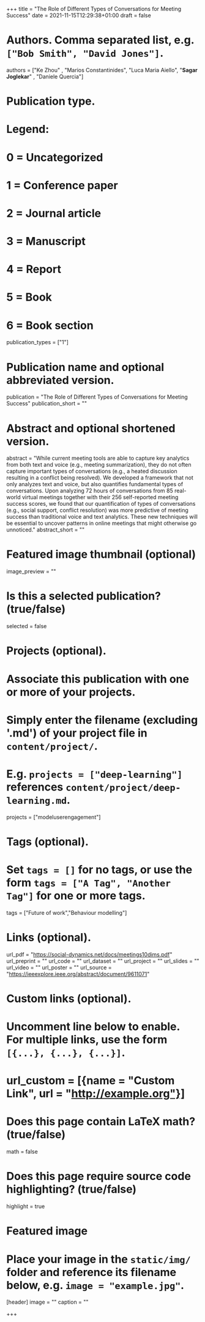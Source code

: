 +++
title = "The Role of Different Types of Conversations for Meeting Success"
date = 2021-11-15T12:29:38+01:00
draft = false

# Authors. Comma separated list, e.g. `["Bob Smith", "David Jones"]`.
authors = ["Ke Zhou" , "Marios Constantinides", "Luca Maria Aiello", "**Sagar Joglekar**" , "Daniele Quercia"]

# Publication type.
# Legend:
# 0 = Uncategorized
# 1 = Conference paper
# 2 = Journal article
# 3 = Manuscript
# 4 = Report
# 5 = Book
# 6 = Book section
publication_types = ["1"]

# Publication name and optional abbreviated version.
publication = "The Role of Different Types of Conversations for Meeting Success"
publication_short = ""

# Abstract and optional shortened version.
abstract = "While current meeting tools are able to capture key analytics from both text and voice (e.g., meeting summarization), they do not often capture important types of conversations (e.g., a heated discussion resulting in a conflict being resolved). We developed a framework that not only analyzes text and voice, but also quantifies fundamental types of conversations. Upon analyzing 72 hours of conversations from 85 real-world virtual meetings together with their 256 self-reported meeting success scores, we found that our quantification of types of conversations (e.g., social support, conflict resolution) was more predictive of meeting success than traditional voice and text analytics. These new techniques will be essential to uncover patterns in online meetings that might otherwise go unnoticed."
abstract_short = ""

# Featured image thumbnail (optional)
image_preview = ""

# Is this a selected publication? (true/false)
selected = false

# Projects (optional).
#   Associate this publication with one or more of your projects.
#   Simply enter the filename (excluding '.md') of your project file in `content/project/`.
#   E.g. `projects = ["deep-learning"]` references `content/project/deep-learning.md`.
projects = ["modeluserengagement"]

# Tags (optional).
#   Set `tags = []` for no tags, or use the form `tags = ["A Tag", "Another Tag"]` for one or more tags.
tags = ["Future of work","Behaviour modelling"]

# Links (optional).
url_pdf = "https://social-dynamics.net/docs/meetings10dims.pdf"
url_preprint = ""
url_code = ""
url_dataset = ""
url_project = ""
url_slides = ""
url_video = ""
url_poster = ""
url_source = "https://ieeexplore.ieee.org/abstract/document/9611071"

# Custom links (optional).
#   Uncomment line below to enable. For multiple links, use the form `[{...}, {...}, {...}]`.
# url_custom = [{name = "Custom Link", url = "http://example.org"}]

# Does this page contain LaTeX math? (true/false)
math = false

# Does this page require source code highlighting? (true/false)
highlight = true

# Featured image
# Place your image in the `static/img/` folder and reference its filename below, e.g. `image = "example.jpg"`.
[header]
image = ""
caption = ""

+++
